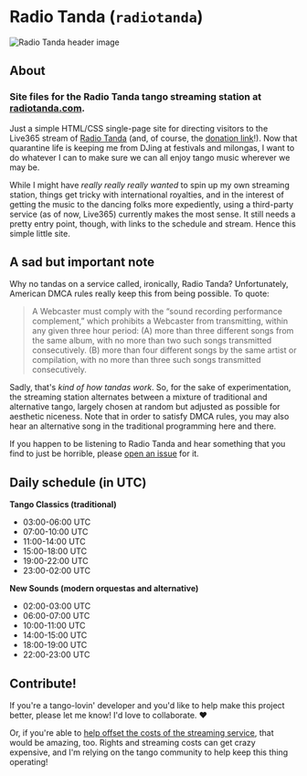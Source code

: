 # Radio Tanda (`radiotanda`)

![Radio Tanda header image](https://repository-images.githubusercontent.com/266480642/7856f580-9d54-11ea-8369-47fe2d00e44b)

## About

### Site files for the Radio Tanda tango streaming station at [radiotanda.com](http://www.radiotanda.com).

Just a simple HTML/CSS single-page site for directing visitors to the Live365 stream of [Radio Tanda](http://www.radiotanda.com) (and, of course, the [donation link](https://ko-fi.com/radiotanda)!). Now that quarantine life is keeping me from DJing at festivals and milongas, I want to do whatever I can to make sure we can all enjoy tango music wherever we may be.

While I might have *really really really wanted* to spin up my own streaming station, things get tricky with international royalties, and in the interest of getting the music to the dancing folks more expediently, using a third-party service (as of now, Live365) currently makes the most sense. It still needs a pretty entry point, though, with links to the schedule and stream. Hence this simple little site.

## A sad but important note

Why no tandas on a service called, ironically, Radio Tanda? Unfortunately, American DMCA rules really keep this from being possible. To quote:

> A Webcaster must comply with the “sound recording performance complement,” which prohibits a Webcaster from transmitting, within any given three hour period:
> (A) more than three different songs from the same album, with no more than two such songs transmitted consecutively.
> (B) more than four different songs by the same artist or compilation, with no more than three such songs transmitted consecutively.

Sadly, that's *kind of how tandas work*. So, for the sake of experimentation, the streaming station alternates between a mixture of traditional and alternative tango, largely chosen at random but adjusted as possible for aesthetic niceness. Note that in order to satisfy DMCA rules, you may also hear an alternative song in the traditional programming here and there.

If you happen to be listening to Radio Tanda and hear something that you find to just be horrible, please [open an issue](https://github.com/jessicaschilling/radiotanda/issues/new?assignees=jessicaschilling&labels=&template=song-problem.md&title=Incorrect%2Fawful+song%3A+%28song+title+here%29) for it.

## Daily schedule (in UTC)

**Tango Classics (traditional)**
- 03:00-06:00 UTC
- 07:00-10:00 UTC
- 11:00-14:00 UTC
- 15:00-18:00 UTC
- 19:00-22:00 UTC
- 23:00-02:00 UTC

**New Sounds (modern orquestas and alternative)**
- 02:00-03:00 UTC
- 06:00-07:00 UTC
- 10:00-11:00 UTC
- 14:00-15:00 UTC
- 18:00-19:00 UTC
- 22:00-23:00 UTC

## Contribute!
If you're a tango-lovin' developer and you'd like to help make this project better, please let me know! I'd love to collaborate. :heart:

Or, if you're able to [help offset the costs of the streaming service](https://ko-fi.com/radiotanda), that would be amazing, too. Rights and streaming costs can get crazy expensive, and I'm relying on the tango community to help keep this thing operating!
